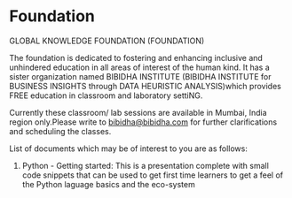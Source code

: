 # Foundation

GLOBAL KNOWLEDGE FOUNDATION (FOUNDATION)

The foundation is dedicated to fostering and enhancing inclusive and unhindered education in all areas of interest of the human kind.
It has a sister organization named BIBIDHA INSTITUTE (BIBIDHA INSTITUTE for BUSINESS INSIGHTS through DATA HEURISTIC ANALYSIS)which provides FREE education in classroom and laboratory settiNG.

Currently these classroom/ lab sessions are available in Mumbai, India region only.Please write to bibidha@bibidha.com for further clarifications and scheduling the classes.

List of documents which may be of interest to you are as follows:

1. Python - Getting started: This is a presentation complete with small code snippets that can be used to get first time learners to get a feel of the Python laguage basics and the eco-system
